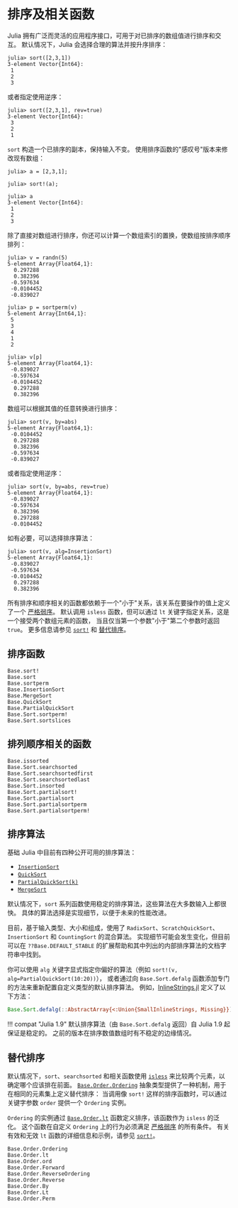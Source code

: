 # 排序及相关函数

Julia 拥有广泛而灵活的应用程序接口，可用于对已排序的数组值进行排序和交互。
默认情况下，Julia 会选择合理的算法并按升序排序：

```jldoctest
julia> sort([2,3,1])
3-element Vector{Int64}:
 1
 2
 3
```

或者指定使用逆序：

```jldoctest
julia> sort([2,3,1], rev=true)
3-element Vector{Int64}:
 3
 2
 1
```

`sort` 构造一个已排序的副本，保持输入不变。
使用排序函数的"感叹号"版本来修改现有数组：

```jldoctest
julia> a = [2,3,1];

julia> sort!(a);

julia> a
3-element Vector{Int64}:
 1
 2
 3
```

除了直接对数组进行排序，你还可以计算一个数组索引的置换，使数组按排序顺序排列：

```julia-repl
julia> v = randn(5)
5-element Array{Float64,1}:
  0.297288
  0.382396
 -0.597634
 -0.0104452
 -0.839027

julia> p = sortperm(v)
5-element Array{Int64,1}:
 5
 3
 4
 1
 2

julia> v[p]
5-element Array{Float64,1}:
 -0.839027
 -0.597634
 -0.0104452
  0.297288
  0.382396
```

数组可以根据其值的任意转换进行排序：

```julia-repl
julia> sort(v, by=abs)
5-element Array{Float64,1}:
 -0.0104452
  0.297288
  0.382396
 -0.597634
 -0.839027
```

或者指定使用逆序：

```julia-repl
julia> sort(v, by=abs, rev=true)
5-element Array{Float64,1}:
 -0.839027
 -0.597634
  0.382396
  0.297288
 -0.0104452
```

如有必要，可以选择排序算法：

```julia-repl
julia> sort(v, alg=InsertionSort)
5-element Array{Float64,1}:
 -0.839027
 -0.597634
 -0.0104452
  0.297288
  0.382396
```

所有排序和顺序相关的函数都依赖于一个"小于"关系，该关系在要操作的值上定义了一个
[严格弱序](https://en.wikipedia.org/wiki/Weak_ordering#Strict_weak_orderings)。
默认调用 `isless` 函数，但可以通过 `lt` 关键字指定关系，这是一个接受两个数组元素的函数，
当且仅当第一个参数"小于"第二个参数时返回 `true`。
更多信息请参见 [`sort!`](@ref) 和 [替代排序](@ref)。

## 排序函数

```@docs
Base.sort!
Base.sort
Base.sortperm
Base.InsertionSort
Base.MergeSort
Base.QuickSort
Base.PartialQuickSort
Base.Sort.sortperm!
Base.Sort.sortslices
```

## 排列顺序相关的函数

```@docs
Base.issorted
Base.Sort.searchsorted
Base.Sort.searchsortedfirst
Base.Sort.searchsortedlast
Base.Sort.insorted
Base.Sort.partialsort!
Base.Sort.partialsort
Base.Sort.partialsortperm
Base.Sort.partialsortperm!
```

## 排序算法

基础 Julia 中目前有四种公开可用的排序算法：

  * [`InsertionSort`](@ref)
  * [`QuickSort`](@ref)
  * [`PartialQuickSort(k)`](@ref)
  * [`MergeSort`](@ref)

默认情况下，`sort` 系列函数使用稳定的排序算法，这些算法在大多数输入上都很快。
具体的算法选择是实现细节，以便于未来的性能改进。

目前，基于输入类型、大小和组成，使用了 `RadixSort`、`ScratchQuickSort`、`InsertionSort`
和 `CountingSort` 的混合算法。
实现细节可能会发生变化，但目前可以在 `??Base.DEFAULT_STABLE`
的扩展帮助和其中列出的内部排序算法的文档字符串中找到。

你可以使用 `alg` 关键字显式指定你偏好的算法（例如 `sort!(v, alg=PartialQuickSort(10:20))`），
或者通过向 `Base.Sort.defalg` 函数添加专门的方法来重新配置自定义类型的默认排序算法。
例如，[InlineStrings.jl](https://github.com/JuliaStrings/InlineStrings.jl/blob/v1.3.2/src/InlineStrings.jl#L903)
定义了以下方法：

```julia
Base.Sort.defalg(::AbstractArray{<:Union{SmallInlineStrings, Missing}}) = InlineStringSort
```

!!! compat "Julia 1.9"
    默认排序算法（由 `Base.Sort.defalg` 返回）自 Julia 1.9 起保证是稳定的。
    之前的版本在排序数值数组时有不稳定的边缘情况。

## 替代排序

默认情况下，`sort`、`searchsorted` 和相关函数使用 [`isless`](@ref) 来比较两个元素，以确定哪个应该排在前面。
[`Base.Order.Ordering`](@ref) 抽象类型提供了一种机制，用于在相同的元素集上定义替代排序：
当调用像 `sort!` 这样的排序函数时，可以通过关键字参数 `order` 提供一个 `Ordering` 实例。

`Ordering` 的实例通过 [`Base.Order.lt`](@ref) 函数定义排序，该函数作为 `isless` 的泛化。
这个函数在自定义 `Ordering` 上的行为必须满足
[严格弱序](https://en.wikipedia.org/wiki/Weak_ordering#Strict_weak_orderings)
的所有条件。
有关有效和无效 `lt` 函数的详细信息和示例，请参见 [`sort!`](@ref)。

```@docs
Base.Order.Ordering
Base.Order.lt
Base.Order.ord
Base.Order.Forward
Base.Order.ReverseOrdering
Base.Order.Reverse
Base.Order.By
Base.Order.Lt
Base.Order.Perm
```
